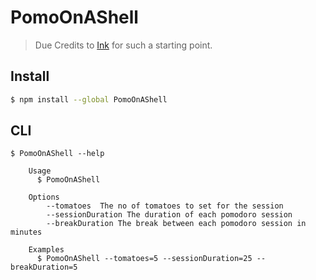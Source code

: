 # PomoOnAShell

> Due Credits to [Ink](https://github.com/vadimdemedes/create-ink-app) for such a starting point.

## Install


```bash
$ npm install --global PomoOnAShell
```

## CLI

```
$ PomoOnAShell --help

	Usage
	  $ PomoOnAShell

	Options
		--tomatoes  The no of tomatoes to set for the session
		--sessionDuration The duration of each pomodoro session
		--breakDuration The break between each pomodoro session in minutes

	Examples
	  $ PomoOnAShell --tomatoes=5 --sessionDuration=25 --breakDuration=5
	
```


